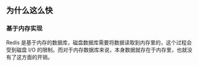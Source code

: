 ## 为什么这么快
### 基于内存实现
Redis 是基于内存的数据库，磁盘数据库需要将数据读取到内存里的，这个过程会受到磁盘 I/O 的限制。而对于内存数据库来说，本身数据就存在于内存里，也就没有了这方面的开销。